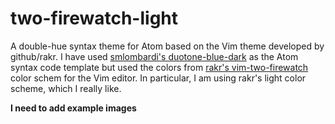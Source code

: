 # two-firewatch-light  
A double-hue syntax theme for Atom based on the Vim theme developed by github/rakr. I have used [smlombardi's duotone-blue-dark](https://github.com/smlombardi/duotone-blue-dark) as the Atom syntax code template but used the colors from [rakr's vim-two-firewatch](https://github.com/rakr/vim-two-firewatch) color schem for the Vim editor. In particular, I am using rakr's light color scheme, which I really like.


**I need to add example images**
